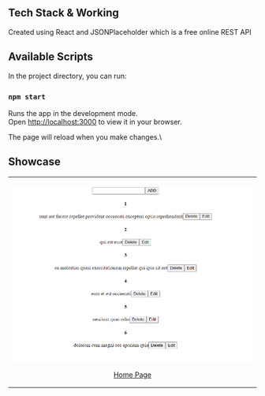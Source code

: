 ## Tech Stack & Working
Created using React and JSONPlaceholder which is a free online REST API
## Available Scripts

In the project directory, you can run:

### `npm start`

Runs the app in the development mode.\
Open [http://localhost:3000](http://localhost:3000) to view it in your browser.

The page will reload when you make changes.\

## Showcase 
<table align="center">
    <tr>
        <td>
            <a href="https://github.com/Virajj28/Message-Board/blob/main/image/Home.png">
                <p align="center">
                    <img src="image/Home.png" alt="home-page">
                    <p align="center">Home Page</p>
                </p>
            </a>
        </td>
    </tr>
</table>
